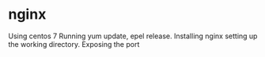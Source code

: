 # nginx
Using centos 7
Running yum update, epel release.
Installing nginx
setting up the working directory.
Exposing the port
